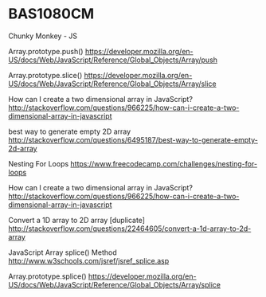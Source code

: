 # BAS1080CM
Chunky Monkey - JS

Array.prototype.push()
https://developer.mozilla.org/en-US/docs/Web/JavaScript/Reference/Global_Objects/Array/push

Array.prototype.slice()
https://developer.mozilla.org/en-US/docs/Web/JavaScript/Reference/Global_Objects/Array/slice

How can I create a two dimensional array in JavaScript?
http://stackoverflow.com/questions/966225/how-can-i-create-a-two-dimensional-array-in-javascript

best way to generate empty 2D array
http://stackoverflow.com/questions/6495187/best-way-to-generate-empty-2d-array

Nesting For Loops
https://www.freecodecamp.com/challenges/nesting-for-loops

How can I create a two dimensional array in JavaScript?
http://stackoverflow.com/questions/966225/how-can-i-create-a-two-dimensional-array-in-javascript

Convert a 1D array to 2D array [duplicate]
http://stackoverflow.com/questions/22464605/convert-a-1d-array-to-2d-array

JavaScript Array splice() Method
http://www.w3schools.com/jsref/jsref_splice.asp

Array.prototype.splice()
https://developer.mozilla.org/en-US/docs/Web/JavaScript/Reference/Global_Objects/Array/splice

